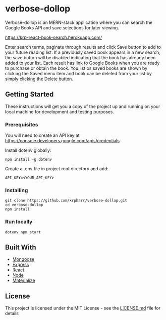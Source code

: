 # verbose-dollop

<p>Verbose-dollop is an MERN-stack application where you can search the Google Books API and save selections for later viewing.</p>
<p><a href="https://krp-react-book-search.herokuapp.com/">https://krp-react-book-search.herokuapp.com/</a></p> 
<p>
Enter search terms, paginate through results and click Save button to add to your future reading list.
If a previously saved book appears in a new search, the save button will be disabled indicating that the book has already been added to your list.  Each result has link to 
Google Books when you are ready to purchase or obtain the book. You list os saved books are shown by clicking the Saved menu item and book can be deleted from your list by simply clicking the Delete button.
</p>

## Getting Started

These instructions will get you a copy of the project up and running on your local machine for development and testing purposes. 

### Prerequisites

You will need to create an API key at https://console.developers.google.com/apis/credentials

Install dotenv globally:
```
npm install -g dotenv 
```
Create a .env file in project root directory and add:
```
API_KEY=<YOUR_API_KEY>
```

### Installing

```
git clone https://github.com/krpharr/verbose-dollop.git
cd verbose-dollop
npm install
```

### Run locally

```
dotenv npm start
```


## Built With

* [Mongoose](https://www.npmjs.com/package/mongoose) 
* [Express](https://www.npmjs.com/package/express) 
* [React](https://reactjs.org/) 
* [Node](https://nodejs.org/en/) 
* [Materialize](https://materializecss.com/) 

## License

This project is licensed under the MIT License - see the [LICENSE.md](LICENSE.md) file for details

